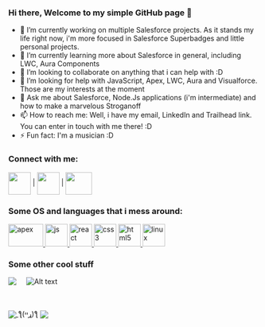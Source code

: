 ### Hi there, Welcome to my simple GitHub page 👋
<!--
**JhonataCampos/JhonataCampos** is a ✨ _special_ ✨ repository because its `README.md` (this file) appears on your GitHub profile.
-->

- 🔭 I’m currently working on multiple Salesforce projects. As it stands my life right now, i'm more focused in Salesforce Superbadges and little personal projects.
- 🌱 I’m currently learning more about Salesforce in general, including LWC, Aura Components
- 👯 I’m looking to collaborate on anything that i can help with :D
- 🤔 I’m looking for help with JavaScript, Apex, LWC, Aura and Visualforce. Those are my interests at the moment
- 💬 Ask me about Salesforce, Node.Js applications (i'm intermediate) and how to make a marvelous Stroganoff
- 📫 How to reach me: Well, i have my email, LinkedIn and Trailhead link. You can enter in touch with me there! :D
- ⚡ Fun fact: I'm a musician :D

### Connect with me:

<p align="left">
  <a href="https://www.linkedin.com/in/jhonata-campos/" target="blank"><img align="center" style="color: white;" src="https://cdn-icons-png.flaticon.com/512/174/174857.png" alt="" height="45" width="45" /></a>
    <span> | </span>
  <a href="https://www.instagram.com/jhowkampos/" target="blank"><img align="center" src="https://cdn-icons-png.flaticon.com/512/2111/2111463.png" alt="" height="45" width="45" /></a>
    <span> | </span>
  <a href="https://trailblazer.me/id/jcampos20" target="blank"><img align="center" src="https://www.salesforce.com/content/dam/blogs/nl/Dec2015/trailhead-flogo.png" alt="" height="45" width="53" /></a>
</p>

### Some OS and languages that i mess around:
<p align="left"> 
    <a href="https://developer.salesforce.com" target="_blank"> <img src="https://upload.wikimedia.org/wikipedia/commons/f/f9/Salesforce.com_logo.svg" alt="apex" width="70" height="45"/> </a> 
    <a href="https://www.javascript.com/" target="_blank"> <img src="https://cdn.jsdelivr.net/gh/devicons/devicon/icons/javascript/javascript-original.svg" alt="js" width="45" height="45"/> </a> 
    <a href="https://www.react.com/" target="_blank"> <img src="https://cdn.jsdelivr.net/gh/devicons/devicon/icons/react/react-original.svg" alt="react" width="45" height="45"/> </a> 
    <a href="https://www.w3schools.com/css/" target="_blank"> <img src="https://cdn.jsdelivr.net/gh/devicons/devicon/icons/css3/css3-original.svg" alt="css3" width="45" height="45"/> </a> 
    <a href="https://www.w3.org/html/" target="_blank"> <img src="https://cdn.jsdelivr.net/gh/devicons/devicon/icons/html5/html5-original-wordmark.svg" alt="html5" width="45" height="45"/> </a> 
    <a href="https://www.linux.org/" target="_blank"> <img src="https://cdn.jsdelivr.net/gh/devicons/devicon/icons/linux/linux-original.svg" alt="linux" width="45" height="45"/> </a> 
</p>

### Some other cool stuff

<a align="left" href="https://github.com/anuraghazra/github-readme-stats">
  <img style="margin-right: 20px;" align="left" src="https://github-readme-stats.vercel.app/api?username=JhonataCampos&count_private=true&show_icons=true&theme=vision-friendly-dark" />
</a>

![Alt text](https://spotify-recently-played-readme.vercel.app/api?user=12171886399&count=2&width=325)

<br />
<br />

<a align="left" href="https://github.com/anuraghazra/convoychat">
  <img align="center" src="https://github-readme-stats.vercel.app/api/top-langs/?username=JhonataCampos&theme=vision-friendly-dark" />
</a>
<span>ƪ(ړײ)‎ƪ</span>
<a align="right" href="https://git.io/streak-stats">
  <img align="center" src="http://github-readme-streak-stats.herokuapp.com?user=JhonataCampos&theme=dark&background=000000" />
</a>




